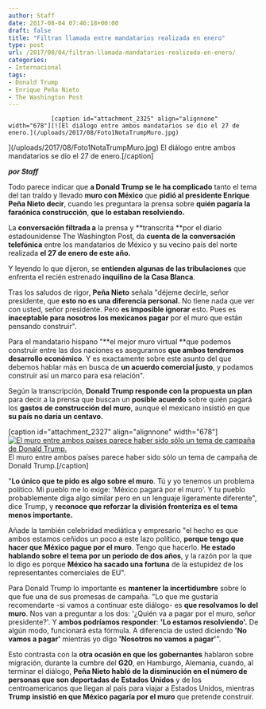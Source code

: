 ```yaml
---
author: Staff
date: 2017-08-04 07:46:18+00:00
draft: false
title: "Filtran llamada entre mandatarios realizada en enero"
type: post
url: /2017/08/04/filtran-llamada-mandatarios-realizada-en-enero/
categories:
- Internacional
tags:
- Donald Trump
- Enrique Peña Nieto
- The Washington Post
---
```



				[caption id="attachment_2325" align="alignnone" width="678"][![El diálogo entre ambos mandatarios se dio el 27 de enero.](/uploads/2017/08/Foto1NotaTrumpMuro.jpg)
](/uploads/2017/08/Foto1NotaTrumpMuro.jpg) El diálogo entre ambos mandatarios se dio el 27 de enero.[/caption]

_**por Staff**_

Todo parece indicar que **a Donald Trump se le ha complicado** tanto el tema del tan traído y llevado **muro con México** que **pidió al presidente Enrique Peña Nieto decir**, cuando les preguntara la prensa sobre **quién pagaría la faraónica construcción**, **que lo estaban resolviendo.**

La **conversación filtrada a** la prensa y **transcrita **por el diario estadounidense The Washington Post, da **cuenta de la conversación telefónica** entre los mandatarios de México y su vecino país del norte realizada **el 27 de enero de este año.**

Y leyendo lo que dijeron, se **entienden algunas de las tribulaciones** que enfrenta el recién estrenado **inquilino de la Casa Blanca**.

Tras los saludos de rigor, **Peña Nieto** señala "déjeme decirle, señor presidente, que **esto no es una diferencia personal.** No tiene nada que ver con usted, señor presidente. Pero **es imposible ignorar** esto. Pues es **inaceptable para nosotros los mexicanos pagar** por el muro que están pensando construir".

Para el mandatario hispano "**el mejor muro virtual **que podemos construir entre las dos naciones es asegurarnos **que ambos tendremos desarrollo económico**. Y es exactamente sobre este asunto del que debemos hablar más en busca de **un acuerdo comercial justo**, y podamos construir así un marco para esa relación".

Según la transcripción, **Donald Trump responde con la propuesta un plan** para decir a la prensa que buscan un **posible acuerdo** sobre quién pagará los **gastos de construcción del muro**, aunque el mexicano insistió en que **su país no daría un centavo.**

[caption id="attachment_2327" align="alignnone" width="678"][![El muro entre ambos países parece haber sido sólo un tema de campaña de Donald Trump.](/uploads/2017/08/Foto2NotaTrumpMuro.jpg)
](/uploads/2017/08/Foto2NotaTrumpMuro.jpg) El muro entre ambos países parece haber sido sólo un tema de campaña de Donald Trump.[/caption]

"**Lo único que te pido es algo sobre el muro**. Tú y yo tenemos un problema político. Mi pueblo me lo exige: 'México pagará por el muro'. Y tu pueblo probablemente diga algo similar pero en un lenguaje ligeramente diferente", dice Trump, y **reconoce que reforzar la división fronteriza es el tema menos importante.**

Añade la también celebridad mediática y empresario "el hecho es que ambos estamos ceñidos un poco a este lazo político, **porque tengo que hacer que México pague por el muro**. Tengo que hacerlo. **He estado hablando sobre el tema por un periodo de dos años**, y la razón por la que lo digo es porque **México ha sacado una fortuna** de la estupidez de los representantes comerciales de EU".

Para Donald Trump lo importante es **mantener la incertidumbre** sobre lo que fue una de sus promesas de campaña. "Lo que me gustaría recomendarte -si vamos a continuar este diálogo- es **que resolvamos lo del muro**. Nos van a preguntar a los dos: '¿Quién va a pagar por el muro, señor presidente?'. Y **ambos podríamos responder**: **'Lo estamos resolviendo'.** De algún modo, funcionará esta fórmula. A diferencia de usted diciendo **'No vamos a pagar'** mientras yo digo **'Nosotros no vamos a pagar'**". 

Esto contrasta con la **otra ocasión en que los gobernantes** hablaron sobre migración, durante la cumbre del **G20**, en Hamburgo, Alemania, cuando, al terminar el diálogo, **Peña Nieto habló de la disminución en el número de personas que son deportadas de Estados Unidos** y de los centroamericanos que llegan al país para viajar a Estados Unidos, mientras **Trump insistió en que México pagaría por el muro** que pretende construir.		
